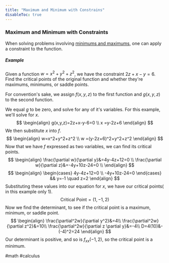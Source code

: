 ```yaml
---
title: "Maximum and Minimum with Constrains"
disableToc: true
---
```


### Maximum and Minimum with Constraints
When solving problems involving [minimums and maximums](maximum-minimum.md), one can apply a constraint to the function.

##### Example
Given a function $w=x^2+y^2+z^2$, we have the constraint $2z+x-y=6$. Find the critical points of the original function and whether they're maximums, minimums, or saddle points.

For convention's sake, we assign $f(x,y,z)$ to the first function and $g(x,y,z)$ to the second function.

We equal $g$ to be zero, and solve for any of it's variables. For this example, we'll solve for $x$.
$$
\begin{align}
	g(x,y,z)=2z+x-y-6=0 \\
	x =y-2z+6
\end{align}
$$
We then substitute $x$ into $f$.
$$
\begin{align}
	w=x^2+y^2+z^2 \\
	w =(y-2z+6)^2+y^2+z^2
\end{align}
$$
Now that we have $f$ expressed as two variables, we can find its critical points.
$$
\begin{align}
	\frac{\partial w}{\partial y}&=4y-4z+12=0 \\
	\frac{\partial w}{\partial z}&=-4y+10z-24=0 \\
\end{align}
$$
$$
\begin{align}
\begin{cases}
	4y-4z+12=0 \\
	-4y+10z-24=0 
\end{cases} &&
y=-1 \quad z=2
\end{align}
$$
Substituting these values into our equation for $x$, we have our critical points( in this example only $1$).
$$
\text{Critical Point}=(1,-1,2)
$$
Now we find the determinant, to see if the critical point is a maximum, minimum, or saddle point.
$$
\begin{align}
	\frac{\partial^2w}{\partial y^2}&=4\\
	\frac{\partial^2w}{\partial z^2}&=10\\
	\frac{\partial^2w}{\partial z \partial y}&=-4\\
	D=4(10)&-(-4)^2=24
\end{align}
$$
Our determinant is positive, and so is $f_{xx}(-1,2)$, so the critical point is a minimum.

#math #calculus 